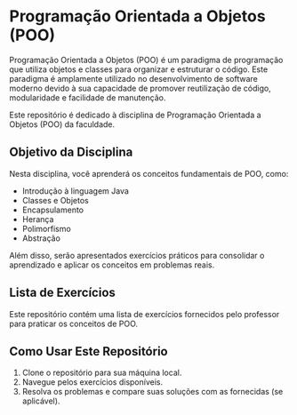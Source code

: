 # Programação Orientada a Objetos (POO)

Programação Orientada a Objetos (POO) é um paradigma de programação que utiliza objetos e classes para organizar e estruturar o código. Este paradigma é amplamente utilizado no desenvolvimento de software moderno devido à sua capacidade de promover reutilização de código, modularidade e facilidade de manutenção.

Este repositório é dedicado à disciplina de Programação Orientada a Objetos (POO) da faculdade.

## Objetivo da Disciplina

Nesta disciplina, você aprenderá os conceitos fundamentais de POO, como:

- Introdução à linguagem Java
- Classes e Objetos
- Encapsulamento
- Herança
- Polimorfismo
- Abstração

Além disso, serão apresentados exercícios práticos para consolidar o aprendizado e aplicar os conceitos em problemas reais.

## Lista de Exercícios

Este repositório contém uma lista de exercícios fornecidos pelo professor para praticar os conceitos de POO.


## Como Usar Este Repositório

1. Clone o repositório para sua máquina local.
2. Navegue pelos exercícios disponíveis.
3. Resolva os problemas e compare suas soluções com as fornecidas (se aplicável).
